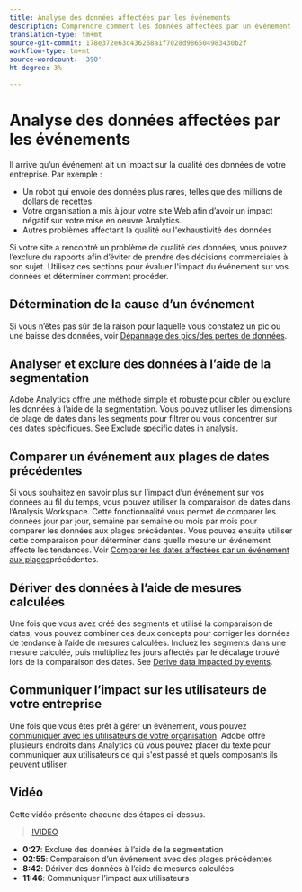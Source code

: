 ```yaml
---
title: Analyse des données affectées par les événements
description: Comprendre comment les données affectées par un événement contribuent à la qualité générale des données.
translation-type: tm+mt
source-git-commit: 178e372e63c436268a1f7028d986504983430b2f
workflow-type: tm+mt
source-wordcount: '390'
ht-degree: 3%

---
```



# Analyse des données affectées par les événements

Il arrive qu’un événement ait un impact sur la qualité des données de votre entreprise. Par exemple :

* Un robot qui envoie des données plus rares, telles que des millions de dollars de recettes
* Votre organisation a mis à jour votre site Web afin d’avoir un impact négatif sur votre mise en oeuvre Analytics.
* Autres problèmes affectant la qualité ou l&#39;exhaustivité des données

Si votre site a rencontré un problème de qualité des données, vous pouvez l’exclure du rapports afin d’éviter de prendre des décisions commerciales à son sujet. Utilisez ces sections pour évaluer l&#39;impact du événement sur vos données et déterminer comment procéder.

## Détermination de la cause d’un événement

Si vous n’êtes pas sûr de la raison pour laquelle vous constatez un pic ou une baisse des données, voir [Dépannage des pics/des pertes de données](spikes-drops.md).

## Analyser et exclure des données à l’aide de la segmentation

Adobe Analytics offre une méthode simple et robuste pour cibler ou exclure les données à l’aide de la segmentation. Vous pouvez utiliser les dimensions de plage de dates dans les segments pour filtrer ou vous concentrer sur ces dates spécifiques. See [Exclude specific dates in analysis](segments.md).

## Comparer un événement aux plages de dates précédentes

Si vous souhaitez en savoir plus sur l’impact d’un événement sur vos données au fil du temps, vous pouvez utiliser la comparaison de dates dans l’Analysis Workspace. Cette fonctionnalité vous permet de comparer les données jour par jour, semaine par semaine ou mois par mois pour comparer les données aux plages précédentes. Vous pouvez ensuite utiliser cette comparaison pour déterminer dans quelle mesure un événement affecte les tendances. Voir [Comparer les dates affectées par un événement aux plages](compare-dates.md)précédentes.

## Dériver des données à l’aide de mesures calculées

Une fois que vous avez créé des segments et utilisé la comparaison de dates, vous pouvez combiner ces deux concepts pour corriger les données de tendance à l’aide de mesures calculées. Incluez les segments dans une mesure calculée, puis multipliez les jours affectés par le décalage trouvé lors de la comparaison des dates. See [Derive data impacted by events](calcmetrics.md).

## Communiquer l’impact sur les utilisateurs de votre entreprise

Une fois que vous êtes prêt à gérer un événement, vous pouvez [communiquer avec les utilisateurs de votre organisation](communicate.md). Adobe offre plusieurs endroits dans Analytics où vous pouvez placer du texte pour communiquer aux utilisateurs ce qui s&#39;est passé et quels composants ils peuvent utiliser.

## Vidéo

Cette vidéo présente chacune des étapes ci-dessus.

>[!VIDEO](https://video.tv.adobe.com/v/33316?quality=12)

* **0:27**: Exclure des données à l’aide de la segmentation
* **02:55**: Comparaison d’un événement avec des plages précédentes
* **8:42**: Dériver des données à l’aide de mesures calculées
* **11:46**: Communiquer l’impact aux utilisateurs
